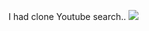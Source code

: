 I had clone Youtube search..
<img src="https://miro.medium.com/max/875/1*8farmZ1eExB6e9xTOVsmAQ.png"/>
